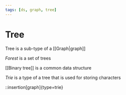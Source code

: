 ```yaml
---
tags: [ds, graph, tree]
---
```


# Tree

Tree is a sub-type of a [[Graph|graph]]

_Forest_ is a set of trees

[[Binary tree]] is a common data structure

<!--

Дерево -- это [[Graph connectivity|связный]] [[Graph cyclicity|ациклический]] граф


viz:
:::
graph {
bgcolor = transparent
fontname = Nunito
fontsize = 10
node [
fixedsize = true
shape = circle
width = 0.1
height = 0.1
fontname = Nunito
fontsize = 0
fillcolor = black
style = filled
]
edge [
arrowsize = 1
arrowhead = open
]
a -- b -- с
f -- {e, d}
e -- {g, h}
d -- i
k -- {l, m, n}
}
:::
_Лес_ -- это множество _деревьев_

Root node

## Типы

- [[Linked List]]!en[](Linked list)

### Rooted tree

viz:
:::
digraph {
bgcolor = transparent
fontname = Nunito
fontsize = 10
node [
fixedsize = true
shape = circle
width = .1
height = .1
fontname = Nunito
fontsize = 0
fillcolor = black
style = filled
]
edge [
arrowsize = 0.6
arrowhead = open
]
subgraph cluster_0 {
label = "In-tree"
a [fillcolor = dodgerblue color = dodgerblue]
{d, e} -> b
{f, g} -> c
{b, c} -> a
}
subgraph cluster_1 {
label = "Out-tree"
1 [fillcolor = forestgreen color = forestgreen]
1 -> {2, 3}
2 -> {4, 5}
3 -> 6
}
}
:::

### Заметки

- :mark[!] Любое дерево является [[Двудольный граф|двудольным графом]]
-->


*Trie* is a type of a tree that is used for storing characters

::insertion[graph]{type=trie}
